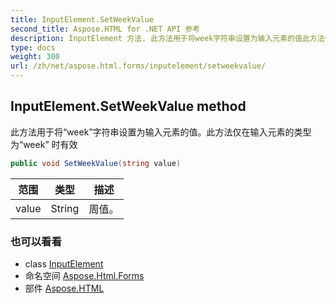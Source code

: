 ```yaml
---
title: InputElement.SetWeekValue
second_title: Aspose.HTML for .NET API 参考
description: InputElement 方法. 此方法用于将week字符串设置为输入元素的值此方法仅在输入元素的类型为week 时有效
type: docs
weight: 300
url: /zh/net/aspose.html.forms/inputelement/setweekvalue/
---
```

## InputElement.SetWeekValue method

此方法用于将“week”字符串设置为输入元素的值。此方法仅在输入元素的类型为“week” 时有效

```csharp
public void SetWeekValue(string value)
```

| 范围 | 类型 | 描述 |
| --- | --- | --- |
| value | String | 周值。 |

### 也可以看看

* class [InputElement](../)
* 命名空间 [Aspose.Html.Forms](../../inputelement/)
* 部件 [Aspose.HTML](../../../)


